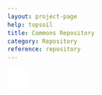 ```yaml
---
layout: project-page
help: topsoil
title: Commons Repository
category: Repository
reference: repository
---
```



<a href="https://github.com/CIRDLES/Commons" target="_blank">
<img src="/assets/icons/github-icon-white.png" alt="link to CHRONI repository" height="42" width="42">
</a>